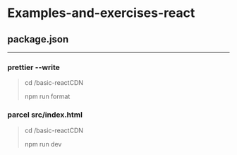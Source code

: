 # Examples-and-exercises-react

## package.json
---
### prettier --write 
> cd /basic-reactCDN
>
> npm run format 

### parcel src/index.html 
> cd /basic-reactCDN
>
> npm run dev